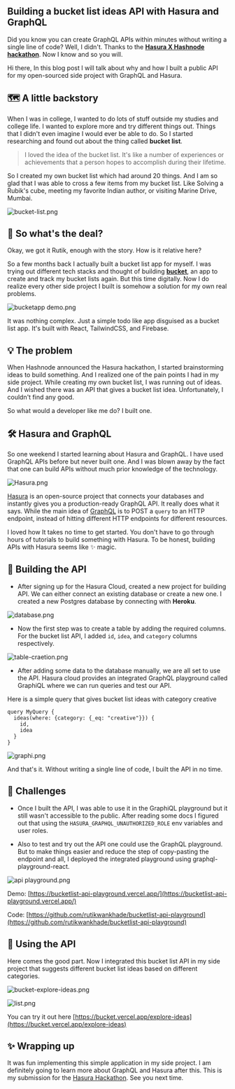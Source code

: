 ## Building a bucket list ideas API with Hasura and GraphQL

Did you know you can create GraphQL APIs within minutes without writing a single line of code? Well, I didn't. Thanks to the **[Hasura X Hashnode hackathon](https://townhall.hashnode.com/hasura-hackathon)**. Now I know and so you will.

Hi there, In this blog post I will talk about why and how I built a public API for my open-sourced side project with GraphQL and Hasura. 

## 🗺️ A little backstory
When I was in college, I wanted to do lots of stuff outside my studies and college life. I wanted to explore more and try different things out. Things that I didn't even imagine I would ever be able to do. So I started researching and found out about the thing called **bucket list**.

> I loved the idea of the bucket list. It's like a number of experiences or achievements that a person hopes to accomplish during their lifetime.

So I created my own bucket list which had around 20 things. And I am so glad that I was able to cross a few items from my bucket list. Like Solving a Rubik's cube, meeting my favorite Indian author, or visiting Marine Drive, Mumbai.


![bucket-list.png](https://cdn.hashnode.com/res/hashnode/image/upload/v1648733995627/PprV7uXC9A.png)

## 👀 So what's the deal?
Okay, we got it Rutik, enough with the story. How is it relative here? 

So a few months back I actually built a bucket list app for myself. I was trying out different tech stacks and thought of building **[bucket](https://bucket.vercel.app)**, an app to create and track my bucket lists again. But this time digitally. Now I do realize every other side project I built is somehow a solution for my own real problems.

![bucketapp demo.png](https://cdn.hashnode.com/res/hashnode/image/upload/v1648808601392/MS3xz2fOY.png)

It was nothing complex. Just a simple todo like app disguised as a bucket list app. It's built with React, TailwindCSS, and Firebase.

## 💡 The problem
 When Hashnode announced the Hasura hackathon, I started brainstorming ideas to build something. And I realized one of the pain points I had in my side project. While creating my own bucket list, I was running out of ideas. And I wished there was an API that gives a bucket list idea. Unfortunately, I couldn't find any good. 

So what would a developer like me do? I built one. 

## 🛠️ Hasura and GraphQL
So one weekend I started learning about Hasura and GraphQL. I have used GraphQL APIs before but never built one. And I was blown away by the fact that one can build APIs without much prior knowledge of the technology.

![Hasura.png](https://cdn.hashnode.com/res/hashnode/image/upload/v1648738228698/d0QAJk11Z.png)

[Hasura](https://hasura.io/) is an open-source project that connects your databases and instantly gives you a production-ready GraphQL API. It really does what it says. While the main idea of [GraphQL](https://graphql.org/) is to POST a `query` to an HTTP endpoint, instead of hitting different HTTP endpoints for different resources.

I loved how It takes no time to get started. You don't have to go through hours of tutorials to build something with Hasura. To be honest, building APIs with Hasura seems like ✨ magic.


## 🤖 Building the API
- After signing up for the Hasura Cloud, created a new project for building API. We can either connect an existing database or create a new one. I created a new Postgres database by connecting with **Heroku**. 

![database.png](https://cdn.hashnode.com/res/hashnode/image/upload/v1648739756972/v1k9OnUMd.png)

- Now the first step was to create a table by adding the required columns. For the bucket list API, I added `id`, `idea`, and `category` columns respectively.


![table-craetion.png](https://cdn.hashnode.com/res/hashnode/image/upload/v1648740139405/ISUaUXzzq.png)

- After adding some data to the database manually, we are all set to use the API. Hasura cloud provides an integrated GraphQL playground called GraphiQL where we can run queries and test our API.

Here is a simple query that gives bucket list ideas with category creative

```
query MyQuery {
  ideas(where: {category: {_eq: "creative"}}) {
    id,
    idea
  }
}

```


![graphi.png](https://cdn.hashnode.com/res/hashnode/image/upload/v1648740466987/-1uqSvYO2.png)

And that's it. Without writing a single line of code, I built the API in no time.

## 📍 Challenges
- Once I built the API, I was able to use it in the GraphiQL playground but it still wasn't accessible to the public. After reading some docs I figured out that using the `HASURA_GRAPHQL_UNAUTHORIZED_ROLE` env variables and user roles.

- Also to test and try out the API one could use the GraphQL playground. But to make things easier and reduce the step of copy-pasting the endpoint and all, I deployed the integrated playground using graphql-playground-react.


![api playground.png](https://cdn.hashnode.com/res/hashnode/image/upload/v1648793705139/MKDI70qZ2.png)

Demo:  [https://bucketlist-api-playground.vercel.app/](https://bucketlist-api-playground.vercel.app/)

Code:  [https://github.com/rutikwankhade/bucketlist-api-playground](https://github.com/rutikwankhade/bucketlist-api-playground)



## 🚀 Using the API
Here comes the good part. Now I integrated this bucket list API in my side project that suggests different bucket list ideas based on different categories.

![bucket-explore-ideas.png](https://cdn.hashnode.com/res/hashnode/image/upload/v1648741117760/ArPHrjjYw.png)

![list.png](https://cdn.hashnode.com/res/hashnode/image/upload/v1648741141533/bC3UeLaDF.png)

You can try it out here [https://bucket.vercel.app/explore-ideas](https://bucket.vercel.app/explore-ideas)




## ✨ Wrapping up
It was fun implementing this simple application in my side project. I am definitely going to learn more about GraphQL and Hasura after this. This is my submission for the [Hasura Hackathon](https://hashnode.com/n/hasurahackathon). See you next time.